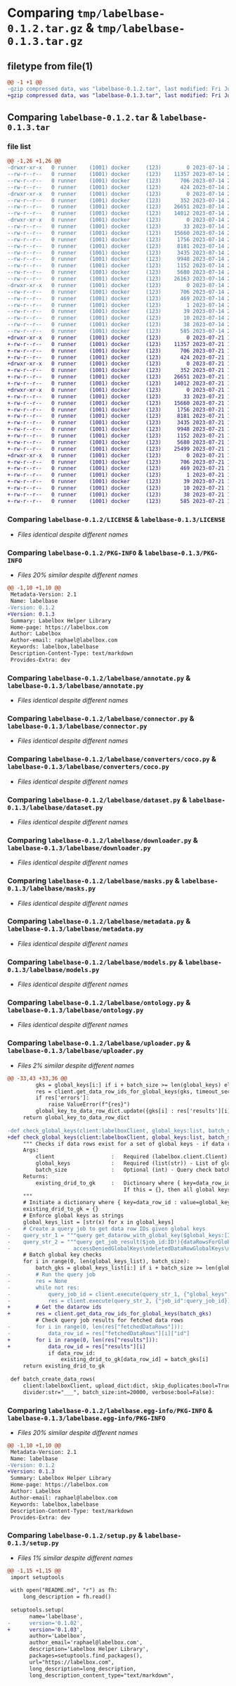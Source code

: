 # Comparing `tmp/labelbase-0.1.2.tar.gz` & `tmp/labelbase-0.1.3.tar.gz`

## filetype from file(1)

```diff
@@ -1 +1 @@
-gzip compressed data, was "labelbase-0.1.2.tar", last modified: Fri Jul 14 22:14:44 2023, max compression
+gzip compressed data, was "labelbase-0.1.3.tar", last modified: Fri Jul 21 16:59:54 2023, max compression
```

## Comparing `labelbase-0.1.2.tar` & `labelbase-0.1.3.tar`

### file list

```diff
@@ -1,26 +1,26 @@
-drwxr-xr-x   0 runner    (1001) docker     (123)        0 2023-07-14 22:14:44.608208 labelbase-0.1.2/
--rw-r--r--   0 runner    (1001) docker     (123)    11357 2023-07-14 22:14:33.000000 labelbase-0.1.2/LICENSE
--rw-r--r--   0 runner    (1001) docker     (123)      706 2023-07-14 22:14:44.608208 labelbase-0.1.2/PKG-INFO
--rw-r--r--   0 runner    (1001) docker     (123)      424 2023-07-14 22:14:33.000000 labelbase-0.1.2/README.md
-drwxr-xr-x   0 runner    (1001) docker     (123)        0 2023-07-14 22:14:44.608208 labelbase-0.1.2/labelbase/
--rw-r--r--   0 runner    (1001) docker     (123)      352 2023-07-14 22:14:33.000000 labelbase-0.1.2/labelbase/__init__.py
--rw-r--r--   0 runner    (1001) docker     (123)    26651 2023-07-14 22:14:33.000000 labelbase-0.1.2/labelbase/annotate.py
--rw-r--r--   0 runner    (1001) docker     (123)    14012 2023-07-14 22:14:33.000000 labelbase-0.1.2/labelbase/connector.py
-drwxr-xr-x   0 runner    (1001) docker     (123)        0 2023-07-14 22:14:44.608208 labelbase-0.1.2/labelbase/converters/
--rw-r--r--   0 runner    (1001) docker     (123)       33 2023-07-14 22:14:33.000000 labelbase-0.1.2/labelbase/converters/__init__.py
--rw-r--r--   0 runner    (1001) docker     (123)    15660 2023-07-14 22:14:33.000000 labelbase-0.1.2/labelbase/converters/coco.py
--rw-r--r--   0 runner    (1001) docker     (123)     1756 2023-07-14 22:14:33.000000 labelbase-0.1.2/labelbase/dataset.py
--rw-r--r--   0 runner    (1001) docker     (123)     8181 2023-07-14 22:14:33.000000 labelbase-0.1.2/labelbase/downloader.py
--rw-r--r--   0 runner    (1001) docker     (123)     3435 2023-07-14 22:14:33.000000 labelbase-0.1.2/labelbase/masks.py
--rw-r--r--   0 runner    (1001) docker     (123)     9948 2023-07-14 22:14:33.000000 labelbase-0.1.2/labelbase/metadata.py
--rw-r--r--   0 runner    (1001) docker     (123)     1152 2023-07-14 22:14:33.000000 labelbase-0.1.2/labelbase/models.py
--rw-r--r--   0 runner    (1001) docker     (123)     5680 2023-07-14 22:14:33.000000 labelbase-0.1.2/labelbase/ontology.py
--rw-r--r--   0 runner    (1001) docker     (123)    26163 2023-07-14 22:14:33.000000 labelbase-0.1.2/labelbase/uploader.py
-drwxr-xr-x   0 runner    (1001) docker     (123)        0 2023-07-14 22:14:44.608208 labelbase-0.1.2/labelbase.egg-info/
--rw-r--r--   0 runner    (1001) docker     (123)      706 2023-07-14 22:14:44.000000 labelbase-0.1.2/labelbase.egg-info/PKG-INFO
--rw-r--r--   0 runner    (1001) docker     (123)      469 2023-07-14 22:14:44.000000 labelbase-0.1.2/labelbase.egg-info/SOURCES.txt
--rw-r--r--   0 runner    (1001) docker     (123)        1 2023-07-14 22:14:44.000000 labelbase-0.1.2/labelbase.egg-info/dependency_links.txt
--rw-r--r--   0 runner    (1001) docker     (123)       39 2023-07-14 22:14:44.000000 labelbase-0.1.2/labelbase.egg-info/requires.txt
--rw-r--r--   0 runner    (1001) docker     (123)       10 2023-07-14 22:14:44.000000 labelbase-0.1.2/labelbase.egg-info/top_level.txt
--rw-r--r--   0 runner    (1001) docker     (123)       38 2023-07-14 22:14:44.608208 labelbase-0.1.2/setup.cfg
--rw-r--r--   0 runner    (1001) docker     (123)      585 2023-07-14 22:14:33.000000 labelbase-0.1.2/setup.py
+drwxr-xr-x   0 runner    (1001) docker     (123)        0 2023-07-21 16:59:54.831920 labelbase-0.1.3/
+-rw-r--r--   0 runner    (1001) docker     (123)    11357 2023-07-21 16:59:43.000000 labelbase-0.1.3/LICENSE
+-rw-r--r--   0 runner    (1001) docker     (123)      706 2023-07-21 16:59:54.831920 labelbase-0.1.3/PKG-INFO
+-rw-r--r--   0 runner    (1001) docker     (123)      424 2023-07-21 16:59:43.000000 labelbase-0.1.3/README.md
+drwxr-xr-x   0 runner    (1001) docker     (123)        0 2023-07-21 16:59:54.831920 labelbase-0.1.3/labelbase/
+-rw-r--r--   0 runner    (1001) docker     (123)      352 2023-07-21 16:59:43.000000 labelbase-0.1.3/labelbase/__init__.py
+-rw-r--r--   0 runner    (1001) docker     (123)    26651 2023-07-21 16:59:43.000000 labelbase-0.1.3/labelbase/annotate.py
+-rw-r--r--   0 runner    (1001) docker     (123)    14012 2023-07-21 16:59:43.000000 labelbase-0.1.3/labelbase/connector.py
+drwxr-xr-x   0 runner    (1001) docker     (123)        0 2023-07-21 16:59:54.831920 labelbase-0.1.3/labelbase/converters/
+-rw-r--r--   0 runner    (1001) docker     (123)       33 2023-07-21 16:59:43.000000 labelbase-0.1.3/labelbase/converters/__init__.py
+-rw-r--r--   0 runner    (1001) docker     (123)    15660 2023-07-21 16:59:43.000000 labelbase-0.1.3/labelbase/converters/coco.py
+-rw-r--r--   0 runner    (1001) docker     (123)     1756 2023-07-21 16:59:43.000000 labelbase-0.1.3/labelbase/dataset.py
+-rw-r--r--   0 runner    (1001) docker     (123)     8181 2023-07-21 16:59:43.000000 labelbase-0.1.3/labelbase/downloader.py
+-rw-r--r--   0 runner    (1001) docker     (123)     3435 2023-07-21 16:59:43.000000 labelbase-0.1.3/labelbase/masks.py
+-rw-r--r--   0 runner    (1001) docker     (123)     9948 2023-07-21 16:59:43.000000 labelbase-0.1.3/labelbase/metadata.py
+-rw-r--r--   0 runner    (1001) docker     (123)     1152 2023-07-21 16:59:43.000000 labelbase-0.1.3/labelbase/models.py
+-rw-r--r--   0 runner    (1001) docker     (123)     5680 2023-07-21 16:59:43.000000 labelbase-0.1.3/labelbase/ontology.py
+-rw-r--r--   0 runner    (1001) docker     (123)    25499 2023-07-21 16:59:43.000000 labelbase-0.1.3/labelbase/uploader.py
+drwxr-xr-x   0 runner    (1001) docker     (123)        0 2023-07-21 16:59:54.831920 labelbase-0.1.3/labelbase.egg-info/
+-rw-r--r--   0 runner    (1001) docker     (123)      706 2023-07-21 16:59:54.000000 labelbase-0.1.3/labelbase.egg-info/PKG-INFO
+-rw-r--r--   0 runner    (1001) docker     (123)      469 2023-07-21 16:59:54.000000 labelbase-0.1.3/labelbase.egg-info/SOURCES.txt
+-rw-r--r--   0 runner    (1001) docker     (123)        1 2023-07-21 16:59:54.000000 labelbase-0.1.3/labelbase.egg-info/dependency_links.txt
+-rw-r--r--   0 runner    (1001) docker     (123)       39 2023-07-21 16:59:54.000000 labelbase-0.1.3/labelbase.egg-info/requires.txt
+-rw-r--r--   0 runner    (1001) docker     (123)       10 2023-07-21 16:59:54.000000 labelbase-0.1.3/labelbase.egg-info/top_level.txt
+-rw-r--r--   0 runner    (1001) docker     (123)       38 2023-07-21 16:59:54.831920 labelbase-0.1.3/setup.cfg
+-rw-r--r--   0 runner    (1001) docker     (123)      585 2023-07-21 16:59:43.000000 labelbase-0.1.3/setup.py
```

### Comparing `labelbase-0.1.2/LICENSE` & `labelbase-0.1.3/LICENSE`

 * *Files identical despite different names*

### Comparing `labelbase-0.1.2/PKG-INFO` & `labelbase-0.1.3/PKG-INFO`

 * *Files 20% similar despite different names*

```diff
@@ -1,10 +1,10 @@
 Metadata-Version: 2.1
 Name: labelbase
-Version: 0.1.2
+Version: 0.1.3
 Summary: Labelbox Helper Library
 Home-page: https://labelbox.com
 Author: Labelbox
 Author-email: raphael@labelbox.com
 Keywords: labelbox,labelbase
 Description-Content-Type: text/markdown
 Provides-Extra: dev
```

### Comparing `labelbase-0.1.2/labelbase/annotate.py` & `labelbase-0.1.3/labelbase/annotate.py`

 * *Files identical despite different names*

### Comparing `labelbase-0.1.2/labelbase/connector.py` & `labelbase-0.1.3/labelbase/connector.py`

 * *Files identical despite different names*

### Comparing `labelbase-0.1.2/labelbase/converters/coco.py` & `labelbase-0.1.3/labelbase/converters/coco.py`

 * *Files identical despite different names*

### Comparing `labelbase-0.1.2/labelbase/dataset.py` & `labelbase-0.1.3/labelbase/dataset.py`

 * *Files identical despite different names*

### Comparing `labelbase-0.1.2/labelbase/downloader.py` & `labelbase-0.1.3/labelbase/downloader.py`

 * *Files identical despite different names*

### Comparing `labelbase-0.1.2/labelbase/masks.py` & `labelbase-0.1.3/labelbase/masks.py`

 * *Files identical despite different names*

### Comparing `labelbase-0.1.2/labelbase/metadata.py` & `labelbase-0.1.3/labelbase/metadata.py`

 * *Files identical despite different names*

### Comparing `labelbase-0.1.2/labelbase/models.py` & `labelbase-0.1.3/labelbase/models.py`

 * *Files identical despite different names*

### Comparing `labelbase-0.1.2/labelbase/ontology.py` & `labelbase-0.1.3/labelbase/ontology.py`

 * *Files identical despite different names*

### Comparing `labelbase-0.1.2/labelbase/uploader.py` & `labelbase-0.1.3/labelbase/uploader.py`

 * *Files 2% similar despite different names*

```diff
@@ -33,43 +33,36 @@
         gks = global_keys[i:] if i + batch_size >= len(global_keys) else global_keys[i:i+batch_size]  
         res = client.get_data_row_ids_for_global_keys(gks, timeout_seconds=timeout_seconds)
         if res['errors']:
             raise ValueError(f"{res}")
         global_key_to_data_row_dict.update({gks[i] : res['results'][i] for i in range(0, len(gks))})
     return global_key_to_data_row_dict
 
-def check_global_keys(client:labelboxClient, global_keys:list, batch_size=20000):
+def check_global_keys(client:labelboxClient, global_keys:list, batch_size=1000):
     """ Checks if data rows exist for a set of global keys - if data rows exist, returns as dictionary { key=data_row_id : value=global_key }
     Args:
         client                  :   Required (labelbox.client.Client) - Labelbox Client object    
         global_keys             :   Required (list(str)) - List of global key strings
         batch_size              :   Optional (int) - Query check batch size, 20,000 is recommended        
     Returns:
         existing_drid_to_gk     :   Dictinoary where { key=data_row_id : value=global_key }
                                     If this = {}, then all global keys are free to use
     """
     # Initiate a dictionary where { key=data_row_id : value=global_key }
     existing_drid_to_gk = {}
     # Enforce global keys as strings
     global_keys_list = [str(x) for x in global_keys]      
-    # Create a query job to get data row IDs given global keys
-    query_str_1 = """query get_datarow_with_global_key($global_keys:[ID!]!){dataRowsForGlobalKeys(where:{ids:$global_keys}){jobId}}"""
-    query_str_2 = """query get_job_result($job_id:ID!){dataRowsForGlobalKeysResult(jobId:{id:$job_id}){data{
-                    accessDeniedGlobalKeys\ndeletedDataRowGlobalKeys\nfetchedDataRows{id}\nnotFoundGlobalKeys}jobStatus}}"""      
     # Batch global key checks
     for i in range(0, len(global_keys_list), batch_size):
         batch_gks = global_keys_list[i:] if i + batch_size >= len(global_keys_list) else global_keys_list[i:i+batch_size]  
-        # Run the query job
-        res = None
-        while not res:
-            query_job_id = client.execute(query_str_1, {"global_keys":batch_gks})['dataRowsForGlobalKeys']['jobId']
-            res = client.execute(query_str_2, {"job_id":query_job_id})['dataRowsForGlobalKeysResult']['data']       
+        # Get the datarow ids
+        res = client.get_data_row_ids_for_global_keys(batch_gks)     
         # Check query job results for fetched data rows
-        for i in range(0, len(res["fetchedDataRows"])):
-            data_row_id = res["fetchedDataRows"][i]["id"]
+        for i in range(0, len(res["results"])):
+            data_row_id = res["results"][i]
             if data_row_id:
                 existing_drid_to_gk[data_row_id] = batch_gks[i]
     return existing_drid_to_gk
 
 def batch_create_data_rows(
     client:labelboxClient, upload_dict:dict, skip_duplicates:bool=True, 
     divider:str="___", batch_size:int=20000, verbose:bool=False):
```

### Comparing `labelbase-0.1.2/labelbase.egg-info/PKG-INFO` & `labelbase-0.1.3/labelbase.egg-info/PKG-INFO`

 * *Files 20% similar despite different names*

```diff
@@ -1,10 +1,10 @@
 Metadata-Version: 2.1
 Name: labelbase
-Version: 0.1.2
+Version: 0.1.3
 Summary: Labelbox Helper Library
 Home-page: https://labelbox.com
 Author: Labelbox
 Author-email: raphael@labelbox.com
 Keywords: labelbox,labelbase
 Description-Content-Type: text/markdown
 Provides-Extra: dev
```

### Comparing `labelbase-0.1.2/setup.py` & `labelbase-0.1.3/setup.py`

 * *Files 1% similar despite different names*

```diff
@@ -1,15 +1,15 @@
 import setuptools
 
 with open("README.md", "r") as fh:
     long_description = fh.read()
 
 setuptools.setup(
       name='labelbase',
-      version='0.1.02',
+      version='0.1.03',
       author='Labelbox',
       author_email='raphael@labelbox.com',
       description='Labelbox Helper Library',      
       packages=setuptools.find_packages(),
       url="https://labelbox.com",
       long_description=long_description,
       long_description_content_type="text/markdown",
```

